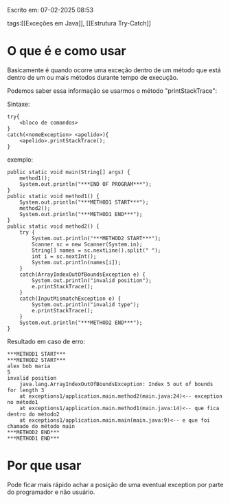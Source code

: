 Escrito em: 07-02-2025 08:53

tags:[[Exceções em Java]], [[Estrutura Try-Catch]]
# O que é e como usar
Basicamente é quando ocorre uma exceção dentro de um método que está dentro de um ou mais métodos durante tempo de execução.

Podemos saber essa informação se usarmos o método "printStackTrace":

Sintaxe:
```
try{
	<bloco de comandos>
}
catch(<nomeException> <apelido>){
	<apelido>.printStackTrace();
}
```

exemplo:
```
public static void main(String[] args) {
	method1();
	System.out.println("***END OF PROGRAM***");
}
public static void method1() {
	System.out.println("***METHOD1 START***");
	method2();
	System.out.println("***METHOD1 END***");
}
public static void method2() {
	try {
		System.out.println("***METHOD2 START***");
		Scanner sc = new Scanner(System.in);
		String[] names = sc.nextLine().split(" ");
		int i = sc.nextInt();
		System.out.println(names[i]);
	}
	catch(ArrayIndexOutOfBoundsException e) {
		System.out.println("invalid position");
		e.printStackTrace();
	}
	catch(InputMismatchException e) {
		System.out.println("invalid type");
		e.printStackTrace();
	}
	System.out.println("***METHOD2 END***");
}
```

Resultado em caso de erro:
```
***METHOD1 START***
***METHOD2 START***
alex bob maria
5
invalid position
	java.lang.ArrayIndexOutOfBoundsException: Index 5 out of bounds for length 3
	at exceptions1/application.main.method2(main.java:24)<-- exception no método1
	at exceptions1/application.main.method1(main.java:14)<-- que fica dentro do método2
	at exceptions1/application.main.main(main.java:9)<-- e que foi chamado do método main
***METHOD2 END***
***METHOD1 END***
```
# Por que usar
Pode ficar mais rápido achar a posição de uma eventual exception por parte do programador e não usuário.